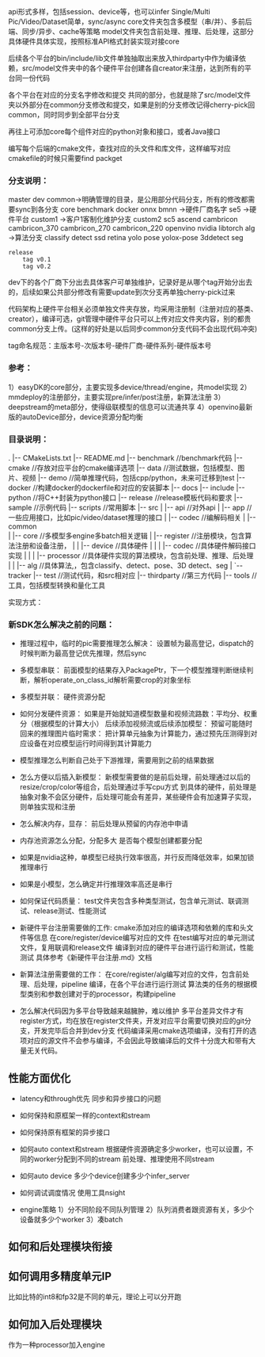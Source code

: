 

api形式多样，包括session、device等，也可以infer Single/Multi Pic/Video/Dataset简单，sync/async
core文件夹包含多模型（串/并）、多前后端、同步/异步、cache等策略
model文件夹包含前处理、推理、后处理，这部分具体硬件具体实现，按照标准API格式封装实现对接core

后续各个平台的bin/include/lib文件单独抽取出来放入thirdparty中作为编译依赖，src/model文件夹中的各个硬件平台创建各自creator来注册，达到所有的平台同一份代码

各个平台在对应的分支名字修改和提交
共同的部分，也就是除了src/model文件夹以外部分在common分支修改和提交，如果是别的分支修改记得cherry-pick回common，同时同步到全部平台分支

再往上可添加core每个组件对应的python对象和接口，或者Java接口

编写每个后端的cmake文件，查找对应的头文件和库文件，这样编写对应cmakefile的时候只需要find packget

### 分支说明：
master
    dev
        common->明确管理的目录，是公用部分代码分支，所有的修改都需要sync到各分支
            core
            benchmark
            docker
        onnx
        bmnn    ->硬件厂商名字
            se5     ->硬件平台
                custom1     ->客户1客制化维护分支
                custom2
            sc5
        ascend
        cambricon
            cambricon_370
            cambricon_270
            cambricon_220
        openvino
        nvidia
        libtorch
        alg ->算法分支
            classify
            detect
                ssd
                retina
                yolo
            pose
                yolox-pose
            3ddetect
            seg

    release
        tag v0.1
        tag v0.2

dev下的各个厂商下分出去具体客户可单独维护，记录好是从哪个tag开始分出去的，后续如果公共部分修改有需要update到次分支再单独cherry-pick过来

代码架构上硬件平台相关必须单独文件夹存放，均采用注册制（注册对应的基类、creator），编译可选，git管理中硬件平台只可以上传对应文件夹内容，别的都贵common分支上传。(这样的好处是以后同步common分支代码不会出现代码冲突)

tag命名规范：主版本号-次版本号-硬件厂商-硬件系列-硬件版本号

### 参考：
1）easyDK的core部分，主要实现多device/thread/engine，共model实现
2）mmdeploy的注册部分，主要实现pre/infer/post注册，新算法注册
3）deepstream的meta部分，使得级联模型的信息可以流通共享
4）openvino最新版的autoDevice部分，device资源分配均衡

### 目录说明：
.
|-- CMakeLists.txt
|-- README.md
|-- benchmark   //benchmark代码
|-- cmake       //存放对应平台的cmake编译选项
|-- data        //测试数据，包括模型、图片、视频
|-- demo        //简单推理代码，包括cpp/python，未来可迁移到test
|-- docker      //构建docker的dockerfile和对应的安装脚本
|-- docs
|-- include
|-- python      //将C++封装为python接口
|-- release     //release模板代码和要求
|-- sample      //示例代码
|-- scripts     //常用脚本
|-- src
|   |-- api     //对外api
|   |-- app     //一些应用接口，比如pic/video/dataset推理的接口
|   |-- codec   //编解码相关
|   |-- common  
|   |-- core    //多模型多engine多batch相关逻辑
|   |-- register    //注册模块，包含算法注册和设备注册，
|   |   |-- device   //具体硬件
|   |   |   |-- codec   //具体硬件解码接口实现
|   |   |   |-- processor   //具体硬件实现的算法模块，包含前处理、推理、后处理
|   |   |-- alg   //具体算法,，包含classify、detect、pose、3D detect、seg
|   `-- tracker
|-- test        //测试代码，和src相对应
|-- thirdparty  //第三方代码
|-- tools       //工具，包括模型转换和量化工具

实现方式：


### 新SDK怎么解决之前的问题：
- 推理过程中，临时的pic需要推理怎么解决：
    设置帧为最高登记，dispatch的时候判断为最高登记优先推理，然后sync

- 多模型串联：
    前面模型的结果存入PackagePtr，下一个模型推理判断继续判断，解析operate_on_class_id解析需要crop的对象坐标

- 多模型并联：
    硬件资源分配

- 如何分发硬件资源：
    如果是开始就知道模型数量和视频流路数：平均分、权重分（根据模型的计算大小）
    后续添加视频流或后续添加模型：
    预留可能随时回来的推理图片临时需求：
        把计算单元抽象为计算能力，通过预先压测得到对应设备在对应模型运行时间得到其计算能力

- 模型推理怎么判断自己处于下游推理，需要用到之前的结果数据


- 怎么方便以后插入新模型：
    新模型需要做的是前后处理，前处理通过以后的resize/crop/color等组合，后处理通过手写cpu方式
    到具体的硬件，前处理是抽象对象不会区分硬件，后处理可能会有差异，某些硬件会有加速算子实现，则单独实现和注册


- 怎么解决内存，显存：
    前后处理从预留的内存池中申请

- 内存池资源怎么分配，分配多大
    是否每个模型创建都要分配
    
- 如果是nvidia这种，单模型已经执行效率很高，并行反而降低效率，如果加锁推理串行



- 如果是小模型，怎么确定并行推理效率高还是串行
        

- 如何保证代码质量：
test文件夹包含多种类型测试，包含单元测试、联调测试、release测试、性能测试


- 新硬件平台注册需要做的工作:
cmake添加对应的编译选项和依赖的库和头文件等信息
在core/register/device编写对应的文件
在test编写对应的单元测试文件，复用联调和release文件
编译到对应的硬件平台进行运行和测试，性能测试
具体参考《新硬件平台注册.md》文档


- 新算法注册需要做的工作：
在core/register/alg编写对应的文件，包含前处理、后处理，pipeline
编译，在各个平台进行运行测试
算法类的任务的根据模型类别和参数创建对于的processor，构建pipeline


- 怎么解决代码因为多平台导致越来越臃肿，难以维护
多平台差异文件才有register方式，均在放在register文件夹，开发对应平台需要切换对应的git分支，开发完毕后合并到dev分支
代码编译采用cmake选项编译，没有打开的选项对应的源文件不会参与编译，不会因此导致编译后的文件十分庞大和带有大量无关代码。

## 性能方面优化
- latency和through优先
同步和异步接口的问题

- 如何保持和原框架一样的context和stream


- 如何保持原有框架的异步接口


- 如何auto context和stream
根据硬件资源确定多少worker，也可以设置，不同的worker分配到不同的stream
前处理、推理使用不同stream

- 如何auto device
多少个device创建多少个infer_server

- 如何调试调度情况
使用工具nsight

- engine策略
1）分不同阶段不同队列管理
2）队列消费者跟资源有关，多少个设备就多少个worker
3）凑batch


## 如何和后处理模块衔接

## 如何调用多精度单元IP
比如比特的int8和fp32是不同的单元，理论上可以分开跑

## 如何加入后处理模块
作为一种processor加入engine